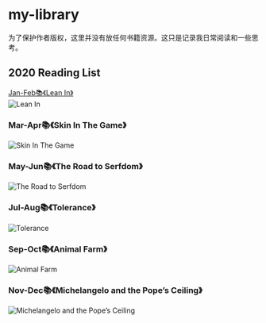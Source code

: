 # my-library
为了保护作者版权，这里并没有放任何书籍资源。这只是记录我日常阅读和一些思考。

## 2020 Reading List
[Jan-Feb📚《Lean In》](https://github.com/ykl124/my-library/blob/master/%E3%80%8ALean%20in%E3%80%8B.md)<br>
![Lean In](https://img1.doubanio.com/view/subject/s/public/s28023208.jpg)<br>
### Mar-Apr📚《Skin In The Game》
![Skin In The Game](https://img1.doubanio.com/view/subject/s/public/s29824647.jpg)<br>
### May-Jun📚《The Road to Serfdom》
![The Road to Serfdom](https://img9.doubanio.com/view/subject/s/public/s3518844.jpg)<br>
### Jul-Aug📚《Tolerance》
![Tolerance](https://img3.doubanio.com/view/subject/s/public/s29126522.jpg)<br>
### Sep-Oct📚《Animal Farm》
![Animal Farm](https://img1.doubanio.com/view/subject/s/public/s11909707.jpg)<br>
### Nov-Dec📚《Michelangelo and the Pope’s Ceiling》
![Michelangelo and the Pope’s Ceiling](https://img3.doubanio.com/view/subject/s/public/s29389142.jpg)